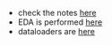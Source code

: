 






- check the notes [here](notes/README.md)
- EDA is performed [here](notebooks/eda.ipynb)
- dataloaders are [here](tools/dataloaders.py)
